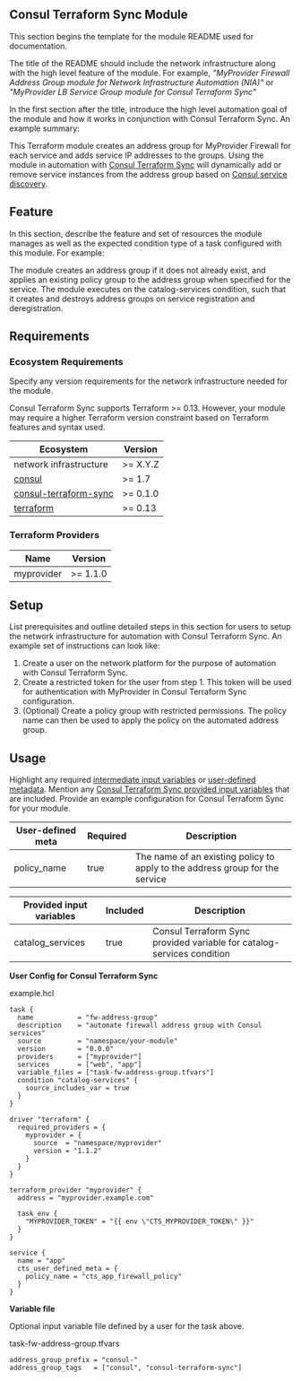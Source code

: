 ## Consul Terraform Sync Module <!-- update module title -->

This section begins the template for the module README used for documentation.

The title of the README should include the network infrastructure along with the high level feature of the module. For example, _"MyProvider Firewall Address Group module for Network Infrastructure Automation (NIA)"_ or _"MyProvider LB Service Group module for Consul Terraform Sync"_

In the first section after the title, introduce the high level automation goal of the module and how it works in conjunction with Consul Terraform Sync. An example summary:

This Terraform module creates an address group for MyProvider Firewall for each service and adds service IP addresses to the groups. Using the module in automation with [Consul Terraform Sync](https://www.consul.io/docs/nia) will dynamically add or remove service instances from the address group based on [Consul service discovery](https://www.consul.io/).

<!-- end replace -->

## Feature

<!-- replace template instructions below with your content -->

In this section, describe the feature and set of resources the module manages as well as the expected condition type of a task configured with this module. For example:

The module creates an address group if it does not already exist, and applies an existing policy group to the address group when specified for the service. The module executes on the catalog-services condition, such that it creates and destroys address groups on service registration and deregistration.

<!-- end -->

## Requirements

### Ecosystem Requirements

<!-- replace template instructions below with your content -->

Specify any version requirements for the network  infrastructure needed for the module.

Consul Terraform Sync supports Terraform >= 0.13. However, your module may require a higher Terraform version constraint based on Terraform features and syntax used.

<!-- end -->

| Ecosystem | Version |
|-----------|---------|
| network infrastructure | >= X.Y.Z |
| [consul](https://www.consul.io/downloads) | >= 1.7 |
| [consul-terraform-sync](https://www.consul.io/docs/nia) | >= 0.1.0 |
| [terraform](https://www.terraform.io) | >= 0.13 |

### Terraform Providers

| Name | Version |
|------|---------|
| myprovider | >= 1.1.0 |

## Setup

<!-- replace template instructions below with your content -->

List prerequisites and outline detailed steps in this section for users to setup the network infrastructure for automation with Consul Terraform Sync. An example set of instructions can look like:

1. Create a user on the network platform for the purpose of automation with Consul Terraform Sync.
1. Create a restricted token for the user from step 1. This token will be used for authentication with MyProvider in Consul Terraform Sync configuration.
1. (Optional) Create a policy group with restricted permissions. The policy name can then be used to apply the policy on the automated address group.

<!-- end -->

## Usage

<!-- begin template instructions replace -->

Highlight any required [intermediate input variables](https://consul.io/docs/nia/configuration#variable_files) or [user-defined metadata](https://consul.io/docs/nia/configuration#cts_user_defined_meta). Mention any [Consul Terraform Sync provided input variables](https://consul.io/docs/nia/terraform-modules#optional-input-variables) that are included. Provide an example configuration for Consul Terraform Sync for your module.

<!-- end -->

| User-defined meta | Required | Description |
|-------------------|----------|-------------|
| policy_name | true | The name of an existing policy to apply to the address group for the service |


| Provided input variables | Included | Description |
|-------------------|----------|-------------|
| catalog_services | true | Consul Terraform Sync provided variable for catalog-services condition |

**User Config for Consul Terraform Sync**

example.hcl
```hcl
task {
  name           = "fw-address-group"
  description    = "automate firewall address group with Consul services"
  source         = "namespace/your-module"
  version        = "0.0.0"
  providers      = ["myprovider"]
  services       = ["web", "app"]
  variable_files = ["task-fw-address-group.tfvars"]
  condition "catalog-services" {
    source_includes_var = true
  }
}

driver "terraform" {
  required_providers = {
    myprovider = {
      source  = "namespace/myprovider"
      version = "1.1.2"
    }
  }
}

terraform_provider "myprovider" {
  address = "myprovider.example.com"

  task_env {
    "MYPROVIDER_TOKEN" = "{{ env \"CTS_MYPROVIDER_TOKEN\" }}"
  }
}

service {
  name = "app"
  cts_user_defined_meta = {
    policy_name = "cts_app_firewall_policy"
  }
}
```

**Variable file**

Optional input variable file defined by a user for the task above.

task-fw-address-group.tfvars
```hcl
address_group_prefix = "consul-"
address_group_tags   = ["consul", "consul-terraform-sync"]
```
